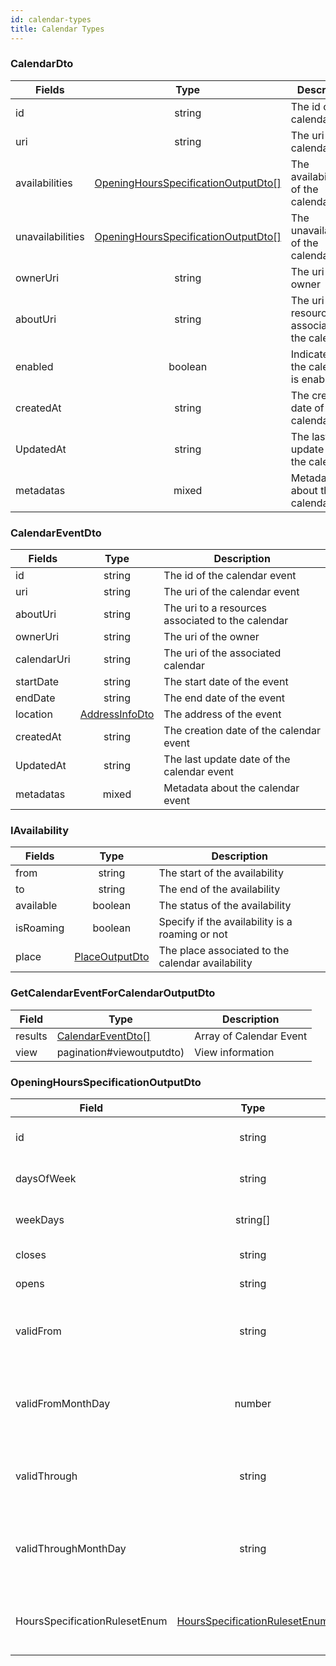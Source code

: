 ```yaml
---
id: calendar-types
title: Calendar Types
---
```


### CalendarDto

| Fields           |                                           Type                                            | Description                                       |
| ---------------- | :---------------------------------------------------------------------------------------: | ------------------------------------------------- |
| id               |                                          string                                           | The id of the calendar                            |
| uri              |                                          string                                           | The uri of the calendar                           |
| availabilities   | [OpeningHoursSpecificationOutputDto[]](calendar-types#OpeningHoursSpecificationOutputDto) | The availabilities of the calendar                |
| unavailabilities | [OpeningHoursSpecificationOutputDto[]](calendar-types#OpeningHoursSpecificationOutputDto) | The unavailabilities of the calendar              |
| ownerUri         |                                          string                                           | The uri of the owner                              |
| aboutUri         |                                          string                                           | The uri to a resources associated to the calendar |
| enabled          |                                          boolean                                          | Indicates if the calendar is enabled              |
| createdAt        |                                          string                                           | The creation date of the calendar                 |
| UpdatedAt        |                                          string                                           | The last update date of the calendar              |
| metadatas        |                                           mixed                                           | Metadata about the calendar                       |

### CalendarEventDto

| Fields      |                     Type                     | Description                                       |
| ----------- | :------------------------------------------: | ------------------------------------------------- |
| id          |                    string                    | The id of the calendar event                      |
| uri         |                    string                    | The uri of the calendar event                     |
| aboutUri    |                    string                    | The uri to a resources associated to the calendar |
| ownerUri    |                    string                    | The uri of the owner                              |
| calendarUri |                    string                    | The uri of the associated calendar                |
| startDate   |                    string                    | The start date of the event                       |
| endDate     |                    string                    | The end date of the event                         |
| location    | [AddressInfoDto](place-types#AddressInfoDto) | The address of the event                          |
| createdAt   |                    string                    | The creation date of the calendar event           |
| UpdatedAt   |                    string                    | The last update date of the calendar event        |
| metadatas   |                    mixed                     | Metadata about the calendar event                 |

### IAvailability

| Fields    |                     Type                     | Description                                       |
| --------- | :------------------------------------------: | ------------------------------------------------- |
| from      |                    string                    | The start of the availability                     |
| to        |                    string                    | The end of the availability                       |
| available |                   boolean                    | The status of the availability                    |
| isRoaming |                   boolean                    | Specify if the availability is a roaming or not   |
| place     | [PlaceOutputDto](place-types#placeoutputdto) | The place associated to the calendar availability |

### GetCalendarEventForCalendarOutputDto

| Field   | Type                                                  | Description             |
| ------- | ----------------------------------------------------- | ----------------------- |
| results | [CalendarEventDto[]](calendar-types#CalendarEventDto) | Array of Calendar Event |
| view    | pagination#viewoutputdto)                             | View information        |

### OpeningHoursSpecificationOutputDto

| Field                         |                                     Type                                     | Description                                                 |
| ----------------------------- | :--------------------------------------------------------------------------: | ----------------------------------------------------------- |
| id                            |                                    string                                    | Array of Calendar Event                                     |
| daysOfWeek                    |                                    string                                    | The concerned day                                           |
| weekDays                      |                                   string[]                                   | List of concerned days                                      |
| closes                        |                                    string                                    | The closing time                                            |
| opens                         |                                    string                                    | The opening time                                            |
| validFrom                     |                                    string                                    | The start date of this opening hours specification          |
| validFromMonthDay             |                                    number                                    | The month day number which this opening specification start |
| validThrough                  |                                    string                                    | The end date of this opening hours specification            |
| validThroughMonthDay          |                                    string                                    | The month day number which this opening specification stop  |
| HoursSpecificationRulesetEnum | [HoursSpecificationRulesetEnum](calendar-enum#HoursSpecificationRulesetEnum) | The rules to apply to the opening hours specification       |
